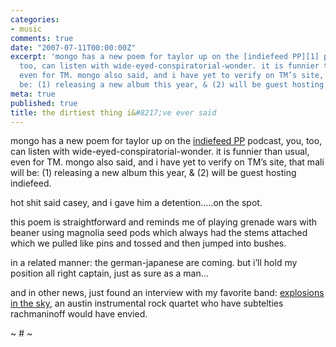 ```yaml
---
categories:
- music
comments: true
date: "2007-07-11T00:00:00Z"
excerpt: 'mongo has a new poem for taylor up on the [indiefeed PP][1] podcast, you,
  too, can listen with wide-eyed-conspiratorial-wonder. it is funnier than usual,
  even for TM. mongo also said, and i have yet to verify on TM’s site, that mali will
  be: (1) releasing a new album this year, & (2) will be guest hosting indiefeed.'
meta: true
published: true
title: the dirtiest thing i&#8217;ve ever said
---
```


mongo has a new poem for taylor up on the [indiefeed PP][1] podcast, you, too, can listen with wide-eyed-conspiratorial-wonder. it is funnier than usual, even for TM. mongo also said, and i have yet to verify on TM’s site, that mali will be: (1) releasing a new album this year, & (2) will be guest hosting indiefeed. 

 [1]: http://www.indiefeedpp.libsyn.com/index.php?post_id=231872

hot shit said casey, and i gave him a detention…..on the spot. 

this poem is straightforward and reminds me of playing grenade wars with beaner using magnolia seed pods which always had the stems attached which we pulled like pins and tossed and then jumped into bushes.

in a related manner: the german-japanese are coming. but i’ll hold my position all right captain, just as sure as a man…

and in other news, just found an interview with my favorite band: [explosions in the sky][2], an austin instrumental rock quartet who have subtelties rachmaninoff would have envied.

 [2]: http://indieinterviews.libsyn.com/index.php?post_id=49051

~ # ~